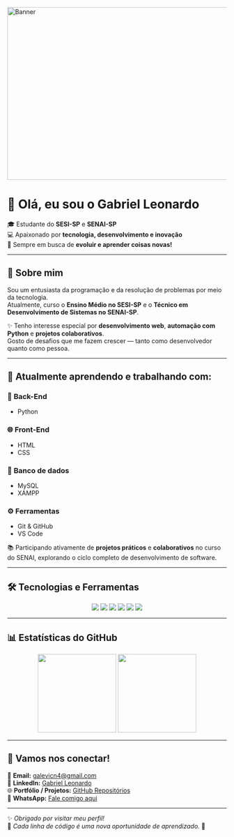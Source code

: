 <img width="1584" height="396" alt="Banner" src="https://github.com/user-attachments/assets/2ded35ed-4aec-4948-8c71-811c8245399f" />

# 👋 Olá, eu sou o **Gabriel Leonardo**

🎓 Estudante do **SESI-SP** e **SENAI-SP**  
💻 Apaixonado por **tecnologia, desenvolvimento e inovação**  
🚀 Sempre em busca de **evoluir e aprender coisas novas!**

---

## 🧠 Sobre mim

Sou um entusiasta da programação e da resolução de problemas por meio da tecnologia.  
Atualmente, curso o **Ensino Médio no SESI-SP** e o **Técnico em Desenvolvimento de Sistemas no SENAI-SP**.  

✨ Tenho interesse especial por **desenvolvimento web**, **automação com Python** e **projetos colaborativos**.  
Gosto de desafios que me fazem crescer — tanto como desenvolvedor quanto como pessoa.  

---

## 💼 Atualmente aprendendo e trabalhando com:

### 🐍 **Back-End**
- Python

### 🌐 **Front-End**
- HTML 
- CSS

### 🎲 **Banco de dados**
- MySQL
- XAMPP

### ⚙️ **Ferramentas**
- Git & GitHub  
- VS Code

📚 Participando ativamente de **projetos práticos** e **colaborativos** no curso do SENAI, explorando o ciclo completo de desenvolvimento de software.

---

## 🛠️ Tecnologias e Ferramentas

<p align="center">
  <img src="https://img.shields.io/badge/HTML5-E34F26?style=for-the-badge&logo=html5&logoColor=white" />
  <img src="https://img.shields.io/badge/CSS3-1572B6?style=for-the-badge&logo=css3&logoColor=white" />
  <img src="https://img.shields.io/badge/JavaScript-F7DF1E?style=for-the-badge&logo=javascript&logoColor=black" />
  <img src="https://img.shields.io/badge/Python-3776AB?style=for-the-badge&logo=python&logoColor=white" />
  <img src="https://img.shields.io/badge/Git-F05032?style=for-the-badge&logo=git&logoColor=white" />
  <img src="https://img.shields.io/badge/GitHub-181717?style=for-the-badge&logo=github&logoColor=white" />
</p>

---

## 📊 Estatísticas do GitHub

<p align="center">
  <img height="180em" src="https://github-readme-stats.vercel.app/api?username=GabrielLeonardoVC&show_icons=true&theme=github_dark&hide_border=true&count_private=true" />
  <img height="180em" src="https://github-readme-stats.vercel.app/api/top-langs/?username=GabrielLeonardoVC&layout=compact&theme=github_dark&hide_border=true" />
</p>

---

## 🤝 Vamos nos conectar!

📧 **Email:** [galevicn4@gmail.com](mailto:galevicn4@gmail.com)  
💼 **LinkedIn:** [Gabriel Leonardo](https://www.linkedin.com/in/gabriel-leonardo-vicente-cancian-a0793a378/)  
🌐 **Portfólio / Projetos:** [GitHub Repositórios](https://github.com/GabrielLeonardoVC?tab=repositories)  
💬 **WhatsApp:** [Fale comigo aqui](https://wa.me/5511950755852?text=Ol%C3%A1%20Gabriel%2C%20vi%20seu%20perfil%20no%20GitHub%20e%20quero%20falar%20sobre%20projetos%21)  

---

✨ *Obrigado por visitar meu perfil!*  
🧩 *Cada linha de código é uma nova oportunidade de aprendizado.* 🚀
